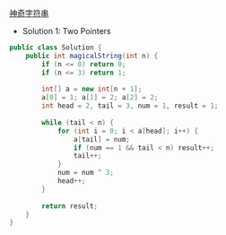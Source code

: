 [神奇字符串](https://leetcode.com/problems/magical-string/description/)

- Solution 1: Two Pointers
```java
public class Solution {
    public int magicalString(int n) {
        if (n <= 0) return 0;
        if (n <= 3) return 1;
        
        int[] a = new int[n + 1];
        a[0] = 1; a[1] = 2; a[2] = 2;
        int head = 2, tail = 3, num = 1, result = 1;
        
        while (tail < n) {
            for (int i = 0; i < a[head]; i++) {
                a[tail] = num;
                if (num == 1 && tail < n) result++;
                tail++;
            }
            num = num ^ 3;
            head++;
        }
        
        return result;
    }
}
```
